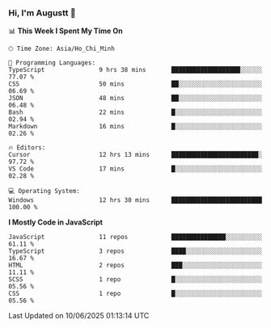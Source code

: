 ### Hi, I'm Augustt 👋

<!--START_SECTION:waka-->
📊 **This Week I Spent My Time On** 

```text
🕑︎ Time Zone: Asia/Ho_Chi_Minh

💬 Programming Languages: 
TypeScript               9 hrs 38 mins       ███████████████████░░░░░░   77.07 % 
CSS                      50 mins             ██░░░░░░░░░░░░░░░░░░░░░░░   06.69 % 
JSON                     48 mins             ██░░░░░░░░░░░░░░░░░░░░░░░   06.48 % 
Bash                     22 mins             █░░░░░░░░░░░░░░░░░░░░░░░░   02.94 % 
Markdown                 16 mins             █░░░░░░░░░░░░░░░░░░░░░░░░   02.26 % 

🔥 Editors: 
Cursor                   12 hrs 13 mins      ████████████████████████░   97.72 % 
VS Code                  17 mins             █░░░░░░░░░░░░░░░░░░░░░░░░   02.28 % 

💻 Operating System: 
Windows                  12 hrs 30 mins      █████████████████████████   100.00 % 
```

**I Mostly Code in JavaScript** 

```text
JavaScript               11 repos            ███████████████░░░░░░░░░░   61.11 % 
TypeScript               3 repos             ████░░░░░░░░░░░░░░░░░░░░░   16.67 % 
HTML                     2 repos             ███░░░░░░░░░░░░░░░░░░░░░░   11.11 % 
SCSS                     1 repo              █░░░░░░░░░░░░░░░░░░░░░░░░   05.56 % 
CSS                      1 repo              █░░░░░░░░░░░░░░░░░░░░░░░░   05.56 % 
```




 Last Updated on 10/06/2025 01:13:14 UTC
<!--END_SECTION:waka-->
